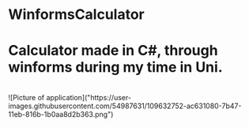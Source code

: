 # WinformsCalculator
<h1>Calculator made in C#, through winforms during my time in Uni. </h1>
</br>
![Picture of application]("https://user-images.githubusercontent.com/54987631/109632752-ac631080-7b47-11eb-816b-1b0aa8d2b363.png")

